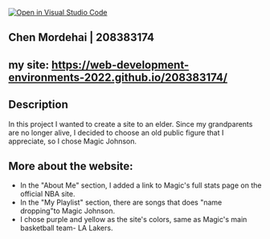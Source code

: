 [![Open in Visual Studio Code](https://classroom.github.com/assets/open-in-vscode-f059dc9a6f8d3a56e377f745f24479a46679e63a5d9fe6f495e02850cd0d8118.svg)](https://classroom.github.com/online_ide?assignment_repo_id=7540417&assignment_repo_type=AssignmentRepo)

## Chen Mordehai | 208383174  

## my site: https://web-development-environments-2022.github.io/208383174/

## Description

In this project I wanted to create a site to an elder.
Since my grandparents are no longer alive, I decided to choose an old public figure that I appreciate, so I chose Magic Johnson.

## More about the website:

- In the "About Me" section, I added a link to Magic's full stats page on the official NBA site.
- In the "My Playlist" section, there are songs that does "name dropping"to Magic Johnson.
- I chose purple and yellow as the site's colors, same as Magic's main basketball team- LA Lakers.







